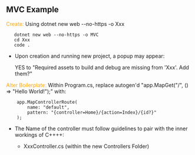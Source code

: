 ## MVC Example
<span style="color: orange;">Create:</span>
Using dotnet new web --no-https -o Xxx

       dotnet new web --no-https -o MVC
       cd Xxx
       code .

-   Upon creation and running new project, a popup may appear:

    YES to "Required assets to build and debug are missing from 'Xxx'. Add them?"

<span style="color: orange;">Alter Boilerplate:</span>
Within Program.cs, replace autogen'd 
"app.MapGet("/", () => "Hello World!");" with:

        app.MapControllerRoute(
            name: "default",
            pattern: "{controller=Home}/{action=Index}/{id?}"
        );

-   The Name of the controller must follow guidelines to pair with the inner workings of C++++:

    -   XxxController.cs (within the new Controllers Folder)

